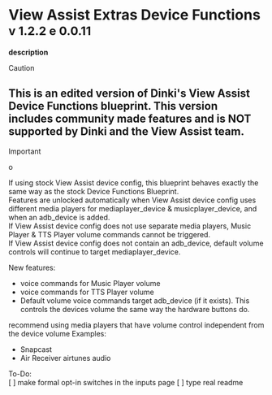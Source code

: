 # View Assist Extras Device Functions <sub>v 1.2.2 e 0.0.11</sub>
 **description**  
> [!CAUTION] 
> ## **This is an edited version of Dinki's View Assist Device Functions blueprint. This version includes community made features and is __NOT__ supported by Dinki and the View Assist team.**

> [!IMPORTANT]
> o

If using stock View Assist device config, this blueprint behaves exactly the same way as the stock Device Functions Blueprint.  
Features are unlocked automatically when View Assist device config uses different media players for mediaplayer_device & musicplayer_device, and when an adb_device is added.  
If View Assist device config does not use separate media players, Music Player & TTS Player volume commands cannot be triggered.  
If View Assist device config does not contain an adb_device, default volume controls will continue to target mediaplayer_device.

New features:

* voice commands for Music Player volume
* voice commands for TTS Player volume
* Default volume voice commands target adb_device (if it exists). This controls the devices volume the same way the hardware buttons do.

recommend using media players that have volume control independent from the device volume
Examples: 
* Snapcast
* Air Receiver airtunes audio


To-Do:  
[ ] make formal opt-in switches in the inputs page
[ ] type real readme
